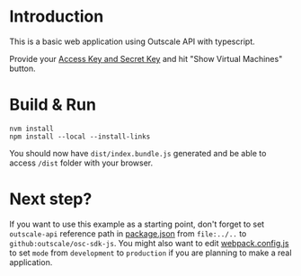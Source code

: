 # Introduction

This is a basic web application using Outscale API with typescript.

Provide your [Access Key and Secret Key](https://docs.outscale.com/en/userguide/Managing-Your-Access-Keys.html) and hit "Show Virtual Machines" button.

# Build & Run

```
nvm install
npm install --local --install-links
```

You should now have `dist/index.bundle.js` generated and be able to access `/dist` folder with your browser.

# Next step?

If you want to use this example as a starting point, don't forget to set `outscale-api` reference path in [package.json](package.json) from `file:../..` to `github:outscale/osc-sdk-js`.
You might also want to edit [webpack.config.js](webpack.config.js) to set `mode` from `development` to `production` if you are planning to make a real application.